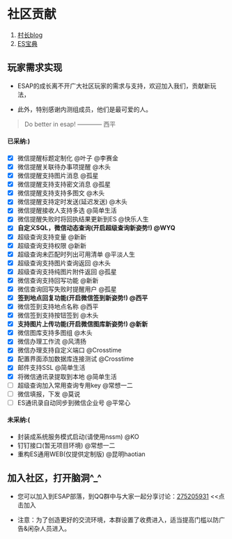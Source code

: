 # 社区贡献

1. [村长blog](http://iesap.net)
2. [ES宝典](https://esbook.erp8.net)

## 玩家需求实现
* ESAP的成长离不开广大社区玩家的需求与支持，欢迎加入我们，贡献新玩法，

* 此外，特别感谢内测组成员，他们是最可爱的人。

> Do better in esap! ———— 西平

#### 已采纳:)
- [x] 微信提醒标题定制化 @叶子 @李赛金
- [x] 微信提醒关联待办事项提醒 @木头
- [x] 微信提醒支持图片消息 @孤星
- [x] 微信提醒支持支持密文消息 @孤星
- [x] 微信提醒支持支持多图文 @木头
- [x] 微信提醒支持定时发送(延迟发送) @木头
- [x] 微信提醒接收人支持多选 @简单生活
- [x] 微信提醒失败时将回执结果更新到ES @快乐人生
- [x] **自定义SQL，微信动态查询(开启超级查询新姿势!) @WYQ**
- [x] 超级查询支持变量 @新新
- [x] 超级查询支持权限 @新新
- [x] 超级查询未匹配时列出可用清单 @平淡人生
- [x] 超级查询支持图片查询返回 @木头
- [x] 超级查询支持纯图片附件返回 @孤星
- [x] 微信查询支持回写功能 @新新
- [x] 微信查询回写失败时提醒用户 @孤星
- [x] **签到地点回复功能(开启微信签到新姿势!) @西平**
- [x] 微信签到支持地点名称 @西平
- [x] 微信签到支持按钮签到 @木头
- [x] **支持图片上传功能(开启微信图库新姿势!) @新新**
- [x] 微信图库支持多图组 @木头
- [x] 微信办理工作流 @风清扬
- [x] 微信办理支持自定义端口 @Crosstime
- [x] 配置界面添加数据库连接测试 @Crosstime
- [x] 邮件支持SSL @简单生活
- [x] 将微信通讯录提取到本地 @简单生活
- [ ] 超级查询加入常用查询专用key @常想一二
- [ ] 微信填报，下发 @莫说
- [ ] ES通讯录自动同步到微信企业号 @平常心

#### 未采纳:(
- 封装成系统服务模式启动(请使用nssm) @KO 
- 钉钉接口(暂无项目环境) @常想一二
- 重构ES通用WEB(仅提供定制版) @昆明haotian


## 加入社区，打开脑洞^_^
* 您可以加入到ESAP部落，到QQ群中与大家一起分享讨论：[275205931](http://shang.qq.com/wpa/qunwpa?idkey=8065d28ea0b39649052de5d2aeab377014d268a5a9fa7463d4873b205233aaff) <<点击加入

* 注意：为了创造更好的交流环境，本群设置了收费进入，适当提高门槛以防广告&闲杂人员进入。